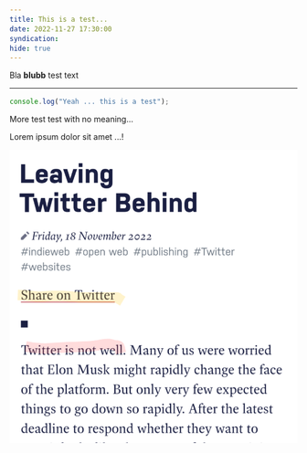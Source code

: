 ```yaml
---
title: This is a test...
date: 2022-11-27 17:30:00
syndication: 
hide: true
---
```


Bla **blubb** test text

---

```js test.js
console.log("Yeah ... this is a test");
```

More test test with no meaning...

<!-- more -->

Lorem ipsum dolor sit amet ...!

![22-11-19-123420](images/22-11-19-123420.png)
